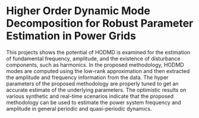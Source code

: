 # Higher Order Dynamic Mode Decomposition for Robust Parameter Estimation in Power Grids


This projects shows  the potential of HODMD is examined
for the estimation of fundamental frequency, amplitude, and the
existence of disturbance components, such as harmonics. In the
proposed methodology, HODMD modes are computed using the
low-rank approximation and then extracted the amplitude and
frequency information from the data. The hyper parameters of
the proposed methodology are properly tuned to get an accurate
estimate of the underlying parameters. The optimistic results
on various synthetic and real-time scenarios indicate that the
proposed methodology can be used to estimate the power system
frequency and amplitude in general periodic and quasi-periodic
dynamics.
